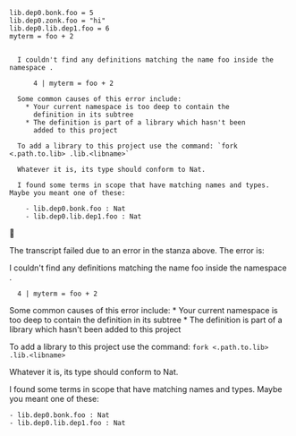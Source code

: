 ```unison
lib.dep0.bonk.foo = 5
lib.dep0.zonk.foo = "hi"
lib.dep0.lib.dep1.foo = 6
myterm = foo + 2
```

```ucm

  I couldn't find any definitions matching the name foo inside the namespace .
  
      4 | myterm = foo + 2
  
  Some common causes of this error include:
    * Your current namespace is too deep to contain the
      definition in its subtree
    * The definition is part of a library which hasn't been
      added to this project
  
  To add a library to this project use the command: `fork <.path.to.lib> .lib.<libname>`
  
  Whatever it is, its type should conform to Nat.
  
  I found some terms in scope that have matching names and types. Maybe you meant one of these:
  
    - lib.dep0.bonk.foo : Nat
    - lib.dep0.lib.dep1.foo : Nat

```



🛑

The transcript failed due to an error in the stanza above. The error is:


  I couldn't find any definitions matching the name foo inside the namespace .
  
      4 | myterm = foo + 2
  
  Some common causes of this error include:
    * Your current namespace is too deep to contain the
      definition in its subtree
    * The definition is part of a library which hasn't been
      added to this project
  
  To add a library to this project use the command: `fork <.path.to.lib> .lib.<libname>`
  
  Whatever it is, its type should conform to Nat.
  
  I found some terms in scope that have matching names and types. Maybe you meant one of these:
  
    - lib.dep0.bonk.foo : Nat
    - lib.dep0.lib.dep1.foo : Nat

